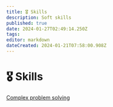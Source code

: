 ```yaml
---
title: 🎖️ Skills
description: Soft skills
published: true
date: 2024-01-27T02:49:14.250Z
tags: 
editor: markdown
dateCreated: 2024-01-21T07:58:00.908Z
---
```


# 🎖️ Skills

[Complex problem solving](/skills/complex-problem-solving)